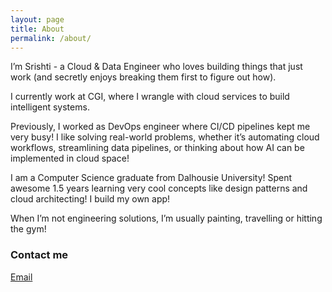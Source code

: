 ```yaml
---
layout: page
title: About
permalink: /about/
---
```


I’m Srishti - a Cloud & Data Engineer who loves building things that just work (and secretly enjoys breaking them first to figure out how).

I currently work at CGI, where I wrangle with cloud services to build intelligent systems.

Previously, I worked as DevOps engineer where CI/CD pipelines kept me very busy!
 I like solving real-world problems, whether it’s automating cloud workflows, streamlining data pipelines, or thinking about how AI can be implemented in cloud space!

I am a Computer Science graduate from Dalhousie University! Spent awesome 1.5 years learning very cool concepts like design patterns and cloud architecting! I build my own app!
  
When I’m not engineering solutions, I’m usually painting, travelling or hitting the gym!

### Contact me

[Email](mailto:srshtjn@gmail.com)
